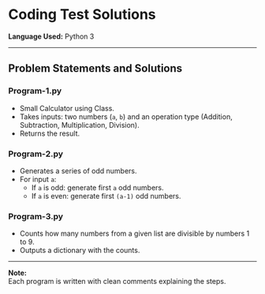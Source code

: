 # Coding Test Solutions

**Language Used:** Python 3

---

## Problem Statements and Solutions

### Program-1.py
- Small Calculator using Class.
- Takes inputs: two numbers (`a`, `b`) and an operation type (Addition, Subtraction, Multiplication, Division).
- Returns the result.

### Program-2.py
- Generates a series of odd numbers.
- For input `a`:
  - If `a` is odd: generate first `a` odd numbers.
  - If `a` is even: generate first `(a-1)` odd numbers.

### Program-3.py
- Counts how many numbers from a given list are divisible by numbers 1 to 9.
- Outputs a dictionary with the counts.

---

**Note:**  
Each program is written with clean comments explaining the steps.

